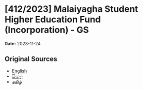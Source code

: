 # [412/2023] Malaiyagha Student Higher Education Fund (Incorporation) - GS

**Date:** 2023-11-24

## Original Sources

- [English](https://documents.gov.lk/view/bills/2023/11/412-2023_E.pdf)
- [සිංහල](https://documents.gov.lk/view/bills/2023/11/412-2023_S.pdf)
- [தமிழ்](https://documents.gov.lk/view/bills/2023/11/412-2023_T.pdf)
